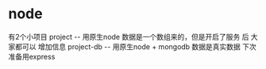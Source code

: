 # node
有2个小项目
project -- 用原生node   数据是一个数组来的，但是开启了服务 后 大家都可以 增加信息
project-db -- 用原生node + mongodb  数据是真实数据
下次准备用express
